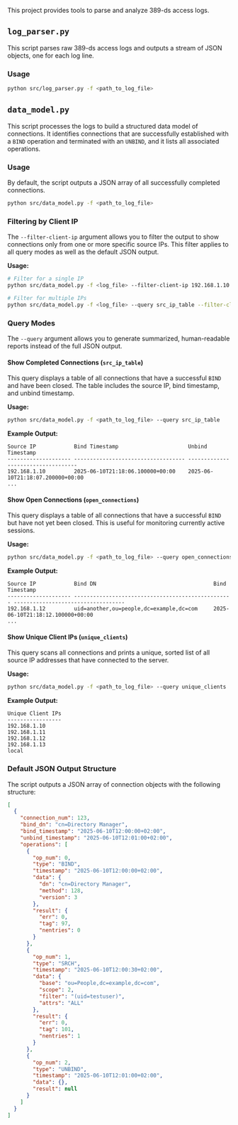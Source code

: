 This project provides tools to parse and analyze 389-ds access logs.

## `log_parser.py`

This script parses raw 389-ds access logs and outputs a stream of JSON objects, one for each log line.

### Usage

```bash
python src/log_parser.py -f <path_to_log_file>
```

## `data_model.py`

This script processes the logs to build a structured data model of connections. It identifies connections that are successfully established with a `BIND` operation and terminated with an `UNBIND`, and it lists all associated operations.

### Usage

By default, the script outputs a JSON array of all successfully completed connections.

```bash
python src/data_model.py -f <path_to_log_file>
```

### Filtering by Client IP

The `--filter-client-ip` argument allows you to filter the output to show connections only from one or more specific source IPs. This filter applies to all query modes as well as the default JSON output.

**Usage:**
```bash
# Filter for a single IP
python src/data_model.py -f <log_file> --filter-client-ip 192.168.1.10

# Filter for multiple IPs
python src/data_model.py -f <log_file> --query src_ip_table --filter-client-ip 192.168.1.10 192.168.1.11
```

### Query Modes

The `--query` argument allows you to generate summarized, human-readable reports instead of the full JSON output.


#### Show Completed Connections (`src_ip_table`)

This query displays a table of all connections that have a successful `BIND` and have been closed. The table includes the source IP, bind timestamp, and unbind timestamp.

**Usage:**
```bash
python src/data_model.py -f <path_to_log_file> --query src_ip_table
```

**Example Output:**
```
Source IP            Bind Timestamp                      Unbind Timestamp
-------------------- ----------------------------------- -----------------------------------
192.168.1.10         2025-06-10T21:18:06.100000+00:00    2025-06-10T21:18:07.200000+00:00
... 
```

#### Show Open Connections (`open_connections`)

This query displays a table of all connections that have a successful `BIND` but have not yet been closed. This is useful for monitoring currently active sessions.

**Usage:**
```bash
python src/data_model.py -f <path_to_log_file> --query open_connections
```

**Example Output:**
```
Source IP            Bind DN                                     Bind Timestamp
-------------------- -------------------------------------------------- -----------------------------------
192.168.1.12         uid=another,ou=people,dc=example,dc=com     2025-06-10T21:18:12.100000+00:00
... 
```

#### Show Unique Client IPs (`unique_clients`)

This query scans all connections and prints a unique, sorted list of all source IP addresses that have connected to the server.

**Usage:**
```bash
python src/data_model.py -f <path_to_log_file> --query unique_clients
```

**Example Output:**
```
Unique Client IPs
-----------------
192.168.1.10
192.168.1.11
192.168.1.12
192.168.1.13
local
```

### Default JSON Output Structure

The script outputs a JSON array of connection objects with the following structure:

```json
[
  {
    "connection_num": 123,
    "bind_dn": "cn=Directory Manager",
    "bind_timestamp": "2025-06-10T12:00:00+02:00",
    "unbind_timestamp": "2025-06-10T12:01:00+02:00",
    "operations": [
      {
        "op_num": 0,
        "type": "BIND",
        "timestamp": "2025-06-10T12:00:00+02:00",
        "data": {
          "dn": "cn=Directory Manager",
          "method": 128,
          "version": 3
        },
        "result": {
          "err": 0,
          "tag": 97,
          "nentries": 0
        }
      },
      {
        "op_num": 1,
        "type": "SRCH",
        "timestamp": "2025-06-10T12:00:30+02:00",
        "data": {
          "base": "ou=People,dc=example,dc=com",
          "scope": 2,
          "filter": "(uid=testuser)",
          "attrs": "ALL"
        },
        "result": {
          "err": 0,
          "tag": 101,
          "nentries": 1
        }
      },
      {
        "op_num": 2,
        "type": "UNBIND",
        "timestamp": "2025-06-10T12:01:00+02:00",
        "data": {},
        "result": null
      }
    ]
  }
]
```


